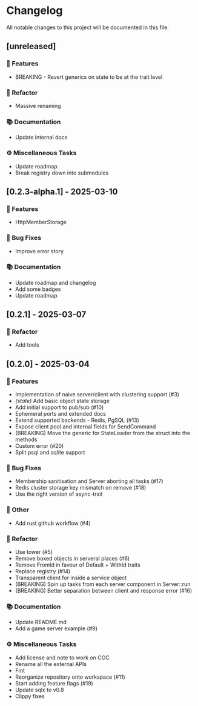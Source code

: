 # Changelog

All notable changes to this project will be documented in this file.

## [unreleased]

### 🚀 Features

- BREAKING - Revert generics on state to be at the trait level

### 🚜 Refactor

- Massive renaming

### 📚 Documentation

- Update internal docs

### ⚙️ Miscellaneous Tasks

- Update roadmap
- Break registry down into submodules

## [0.2.3-alpha.1] - 2025-03-10

### 🚀 Features

- HttpMemberStorage

### 🐛 Bug Fixes

- Improve error story

### 📚 Documentation

- Update roadmap and changelog
- Add some badges
- Update roadmap

## [0.2.1] - 2025-03-07

### 🚜 Refactor

- Add tools

## [0.2.0] - 2025-03-04

### 🚀 Features

- Implementation of naive server/client with clustering support (#3)
- *(state)* Add basic object state storage
- Add initial support to pub/sub (#10)
- Ephemeral ports and extended docs
- Extend supported backends - Redis, PgSQL (#13)
- Expose client pool and internal fields for SendCommand
- (BREAKING) Move the generic for StateLoader from the struct into the methods
- Custom error (#20)
- Split psql and sqlite support

### 🐛 Bug Fixes

- Membership sanitisation and Server aborting all tasks (#17)
- Redis cluster storage key mismatch on remove (#18)
- Use the right version of async-trait

### 💼 Other

- Add rust github workflow (#4)

### 🚜 Refactor

- Use tower (#5)
- Remove boxed objects in serveral places (#6)
- Remove FromId in favour of Default + WithId traits
- Replace registry (#14)
- Transparent client for inside a service object
- (BREAKING) Spin up tasks from each server component in Server::run
- (BREAKING) Better separation between client and response error (#16)

### 📚 Documentation

- Update README.md
- Add a game server example (#9)

### ⚙️ Miscellaneous Tasks

- Add license and note to work on COC
- Rename all the external APIs
- Fmt
- Reorganize repository onto workspace (#11)
- Start adding feature flags (#19)
- Update sqlx to v0.8
- Clippy fixes

<!-- generated by git-cliff -->
